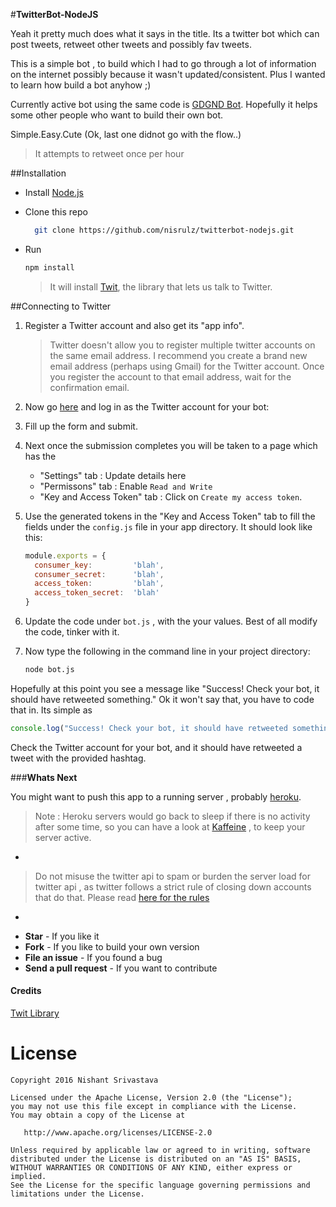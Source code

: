 #**TwitterBot-NodeJS**

Yeah it pretty much does what it says in the title. Its a twitter bot which can post tweets, retweet other tweets and possibly fav tweets.

This is a simple bot , to build which I had to go through a lot of information on the internet possibly because it wasn't updated/consistent. Plus I wanted to learn how build a bot anyhow ;)

Currently active bot using the same code is [GDGND Bot](https://twitter.com/gdgndbot).
Hopefully it helps some other people who want to build their own bot.

Simple.Easy.Cute (Ok, last one didnot go with the flow..) 

> It attempts to retweet once per hour


##Installation

+ Install [Node.js](http://nodejs.org/)
+ Clone this repo
 
	```bash
	  git clone https://github.com/nisrulz/twitterbot-nodejs.git
	```
+ Run 
	```bash
	npm install
	```

	> It will install [Twit](https://github.com/ttezel/twit), the library that lets us talk to Twitter.

##Connecting to Twitter

1. Register a Twitter account and also get its "app info".
	>Twitter doesn't allow you to register multiple twitter accounts on the same email address. I recommend you create a brand new email address (perhaps using Gmail) for the Twitter account. Once you register the account to that email address, wait for the confirmation email.

1. Now go [here](https://dev.twitter.com/apps/new) and log in as the Twitter account for your bot:
1. Fill up the form and submit.
1. Next once the submission completes you will be taken to a page which has the 
	+ "Settings" tab : Update details here
	+ "Permissons" tab :  Enable `Read and Write` 
	+ "Key and Access Token" tab : Click on `Create my access token`. 
1. Use the generated tokens in the "Key and Access Token" tab to fill the fields under the `config.js` file in your app directory.
	It should look like this:

	```javascript
	module.exports = {
	  consumer_key:         'blah',
	  consumer_secret:      'blah',
	  access_token:         'blah',
	  access_token_secret:  'blah'
	}
	```
1. Update the code under `bot.js` , with the your values. Best of all modify the code, tinker with it.
1. Now type the following in the command line in your project directory:

	```bash
	node bot.js
	```

Hopefully at this point you see a message like "Success! Check your bot, it should have retweeted something." 
Ok it won't say that, you have to code that in. Its simple as 

```javascript
console.log("Success! Check your bot, it should have retweeted something.");
```

Check the Twitter account for your bot, and it should have retweeted a tweet with the provided hashtag.


###**Whats Next**

You might want to push this app to a running server , probably [heroku](https://www.heroku.com/).

> Note : Heroku servers would go back to sleep if there is no activity after some time, so you can have a look at [Kaffeine](https://kaffeine.herokuapp.com/) , to keep your server active.

-
> Do not misuse the twitter api to spam or burden the server load for twitter api , as twitter follows a strict rule of closing down accounts that do that. Please read [here for the rules](https://support.twitter.com/articles/18311)

-
+ **Star** - If you like it
+ **Fork** - If you like to build your own version
+ **File an issue** - If you found a bug
+ **Send a pull request** - If you want to contribute

#### Credits
[Twit Library](https://github.com/ttezel/twit)

License
=======

    Copyright 2016 Nishant Srivastava

    Licensed under the Apache License, Version 2.0 (the "License");
    you may not use this file except in compliance with the License.
    You may obtain a copy of the License at

       http://www.apache.org/licenses/LICENSE-2.0

    Unless required by applicable law or agreed to in writing, software
    distributed under the License is distributed on an "AS IS" BASIS,
    WITHOUT WARRANTIES OR CONDITIONS OF ANY KIND, either express or implied.
    See the License for the specific language governing permissions and
    limitations under the License.

